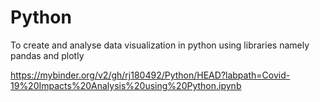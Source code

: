 # Python
To create and analyse data visualization in python using libraries namely pandas and plotly

https://mybinder.org/v2/gh/rj180492/Python/HEAD?labpath=Covid-19%20Impacts%20Analysis%20using%20Python.ipynb
